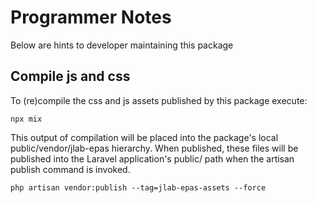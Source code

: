 
# Programmer Notes

Below are hints to developer maintaining this package

## Compile js and css

To (re)compile the css and js assets published by this package execute:

```shell
npx mix
```
This output of compilation will be placed into the package's local public/vendor/jlab-epas
hierarchy.  When published, these files will be published into the Laravel application's
public/ path when the artisan publish command is invoked.

```shell
php artisan vendor:publish --tag=jlab-epas-assets --force
```




